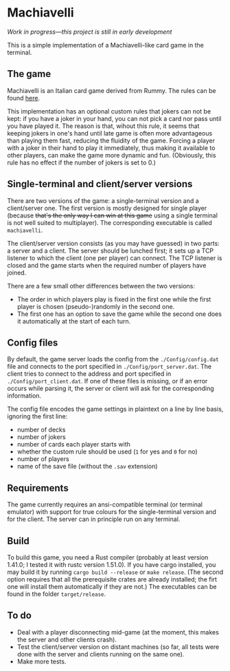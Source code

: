 # Machiavelli

*Work in progress—this project is still in early development*

This is a simple implementation of a Machiavelli-like card game in the terminal. 

## The game

Machiavelli is an Italian card game derived from Rummy. The rules can be found [here](https://gamerules.com/rules/machiavelli-card-game/).

This implementation has an optional custom rules that jokers can not be kept: if you have a joker in your hand, you can not pick a card nor pass until you have played it. The reason is that, wihout this rule, it seems that keeping jokers in one's hand until late game is often more advantageous than playing them fast, reducing the fluidity of the game. Forcing a player with a joker in their hand to play it immediately, thus making it available to other players, can make the game more dynamic and fun. (Obviously, this rule has no effect if the number of jokers is set to 0.)

## Single-terminal and client/server versions

There are two versions of the game: a single-terminal version and a client/server one. The first version is mostly designed for single player (because ~~that's the only way I can win at this game~~ using a single terminal is not well suited to multiplayer). The corresponding executable is called `machiavelli`.

The client/server version consists (as you may have guessed) in two parts: a server and a client. The server should be lunched first; it sets up a TCP listener to which the client (one per player) can connect. The TCP listener is closed and the game starts when the required number of players have joined. 

There are a few small other differences between the two versions: 

* The order in which players play is fixed in the first one while the first player is chosen (pseudo-)randomly in the second one.
* The first one has an option to save the game while the second one does it automatically at the start of each turn.

## Config files

By default, the game server loads the config from the `./Config/config.dat` file and connects to the port specified in `./Config/port_server.dat`. The client tries to connect to the address and port specified in `./Config/port_client.dat`. If one of these files is missing, or if an error occurs while parsing it, the server or client will ask for the corresponding information. 

The config file encodes the game settings in plaintext on a line by line basis, ignoring the first line:

* number of decks 
* number of jokers
* number of cards each player starts with
* whether the custom rule should be used (`1` for yes and `0` for no)
* number of players
* name of the save file (without the `.sav` extension)

## Requirements

The game currently requires an ansi-compatible terminal (or terminal emulator) with support for true colours for the single-terminal version and for the client. The server can in principle run on any terminal.

## Build

To build this game, you need a Rust compiler (probably at least version 1.41.0; I tested it with rustc version 1.51.0). If you have cargo installed, you may build it by running `cargo build --release` or `make release`. (The second option requires that all the prerequisite crates are already installed; the firt one will install them automatically if they are not.) The executables can be found in the folder `target/release`. 

## To do

* Deal with a player disconnecting mid-game (at the moment, this makes the server and other clients crash).
* Test the client/server version on distant machines (so far, all tests were done with the server and clients running on the same one).
* Make more tests.
